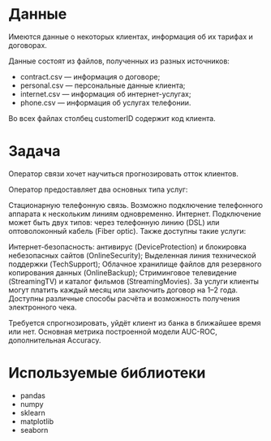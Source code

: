 # Данные
Имеются данные о некоторых клиентах, информация об их тарифах и договорах.

Данные состоят из файлов, полученных из разных источников:

 - contract.csv — информация о договоре;
 - personal.csv — персональные данные клиента;
 - internet.csv — информация об интернет-услугах;
 - phone.csv — информация об услугах телефонии.

Во всех файлах столбец customerID содержит код клиента.

# Задача
Оператор связи хочет научиться прогнозировать отток клиентов.

Оператор предоставляет два основных типа услуг:

Стационарную телефонную связь. Возможно подключение телефонного аппарата к нескольким линиям одновременно.
Интернет. Подключение может быть двух типов: через телефонную линию (DSL) или оптоволоконный кабель (Fiber optic).
Также доступны такие услуги:

Интернет-безопасность: антивирус (DeviceProtection) и блокировка небезопасных сайтов (OnlineSecurity);
Выделенная линия технической поддержки (TechSupport);
Облачное хранилище файлов для резервного копирования данных (OnlineBackup);
Стриминговое телевидение (StreamingTV) и каталог фильмов (StreamingMovies).
За услуги клиенты могут платить каждый месяц или заключить договор на 1–2 года. Доступны различные способы расчёта и возможность получения электронного чека.

Требуется спрогнозировать, уйдёт клиент из банка в ближайшее время или нет. Основная метрика построенной модели AUC-ROC, дополнительная Accuracy.

# Используемые библиотеки
- pandas
- numpy
- sklearn
- matplotlib
- seaborn

